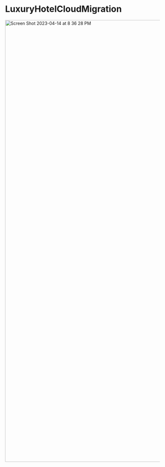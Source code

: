 # LuxuryHotelCloudMigration
<img width="1438" alt="Screen Shot 2023-04-14 at 8 36 28 PM" src="https://github.com/raycastillo3/LuxuryHotelCloudMigration/assets/60750068/2e491260-4be8-4a8a-9cca-8f22e2a5d679">

